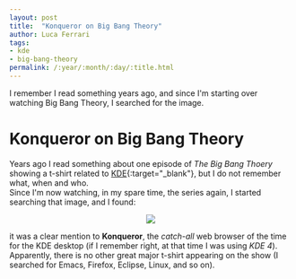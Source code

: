 ```yaml
---
layout: post
title:  "Konqueror on Big Bang Theory"
author: Luca Ferrari
tags:
- kde
- big-bang-theory
permalink: /:year/:month/:day/:title.html
---
```

I remember I read something years ago, and since I'm starting over watching Big Bang Theory, I searched for the image.

# Konqueror on Big Bang Theory

Years ago I read something about one episode of *The Big Bang Thoery* showing a t-shirt related to [KDE](http://www.kde.org){:target="_blank"}, but I do not remember what, when and who.
<br/>
Since I'm now watching, in my spare time, the series again, I started searching that image, and I found:

<center>
<img src ="https://dot.kde.org/sites/dot.kde.org/files/tbbt_kong3.png" />
</center>

it was a clear mention to **Konqueror**, the *catch-all* web browser of the time for the KDE desktop (if I remember right, at that time I was using *KDE 4*).
<br/>
Apparently, there is no other great major t-shirt appearing on the show (I searched for Emacs, Firefox, Eclipse, Linux, and so on).
